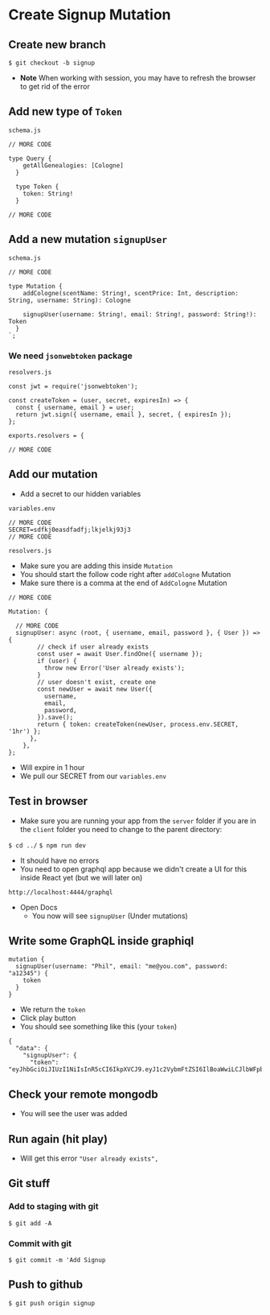 # Create Signup Mutation

## Create new branch
`$ git checkout -b signup`

* **Note** When working with session, you may have to refresh the browser to get rid of the error

## Add new type of `Token`

`schema.js`

```
// MORE CODE

type Query {
    getAllGenealogies: [Cologne]
  }

  type Token {
    token: String!
  }

// MORE CODE
```

## Add a new mutation `signupUser`

`schema.js`

```
// MORE CODE

type Mutation {
    addCologne(scentName: String!, scentPrice: Int, description: String, username: String): Cologne

    signupUser(username: String!, email: String!, password: String!): Token
  }
`;
```

### We need `jsonwebtoken` package

`resolvers.js`

```
const jwt = require('jsonwebtoken');

const createToken = (user, secret, expiresIn) => {
  const { username, email } = user;
  return jwt.sign({ username, email }, secret, { expiresIn });
};

exports.resolvers = {

// MORE CODE
```

## Add our mutation
* Add a secret to our hidden variables

`variables.env`

```
// MORE CODE
SECRET=sdfkj0easdfadfj;lkjelkj93j3
// MORE CODE
```

`resolvers.js`

* Make sure you are adding this inside `Mutation`
* You should start the follow code right after `addCologne` Mutation
* Make sure there is a comma at the end of `AddCologne` Mutation

```
// MORE CODE

Mutation: {

  // MORE CODE
  signupUser: async (root, { username, email, password }, { User }) => {
        // check if user already exists
        const user = await User.findOne({ username });
        if (user) {
          throw new Error('User already exists');
        }
        // user doesn't exist, create one
        const newUser = await new User({
          username,
          email,
          password,
        }).save();
        return { token: createToken(newUser, process.env.SECRET, '1hr') };
      },
    },
};

```

* Will expire in 1 hour
* We pull our SECRET from our `variables.env`

## Test in browser
* Make sure you are running your app from the `server` folder if you are in the `client` folder you need to change to the parent directory:

`$ cd ../`
`$ npm run dev`

* It should have no errors
* You need to open graphql app because we didn't create a UI for this inside React yet (but we will later on)

`http://localhost:4444/graphql`

* Open Docs
    - You now will see `signupUser` (Under mutations)

## Write some GraphQL inside graphiql

```
mutation {
  signupUser(username: "Phil", email: "me@you.com", password: "a12345") {
    token
  }
}
```

* We return the `token`
* Click play button
* You should see something like this (your `token`)

```
{
  "data": {
    "signupUser": {
      "token": "eyJhbGciOiJIUzI1NiIsInR5cCI6IkpXVCJ9.eyJ1c2VybmFtZSI6IlBoaWwiLCJlbWFpbCI6Im1lQHlvdS5jb20iLCJpYXQiOjE1MzQ3MjA2MTEsImV4cCI6MTUzNDcyNDIxMX0.B_BcJvfgbqu9RmML85c2075IZy0xATBuOrsR9SIP0HA"
```

## Check your remote mongodb 
* You will see the user was added

## Run again (hit play)
* Will get this error `"User already exists",`

## Git stuff

### Add to staging with git
`$ git add -A`

### Commit with git
`$ git commit -m 'Add Signup`

## Push to github
`$ git push origin signup`
